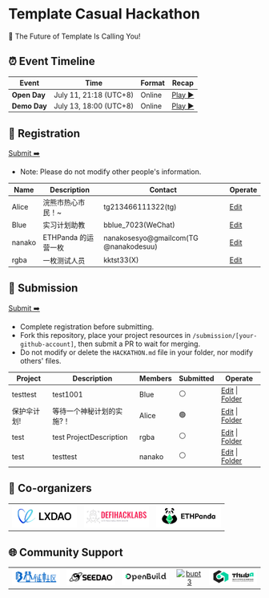 # Template Casual Hackathon

<!-- [English](/docs/README_EN-US.md) | [简体中文](/docs/README_ZH-CN.md) -->

🧬 The Future of Template Is Calling You!


## ⏰ Event Timeline

| Event           | Time                  | Format    | Recap                |
| --------------- | --------------------- | --------- | ------------------------------ |
| **Open Day**  | July 11, 21:18 (UTC+8) | Online | [Play ▶️](https://example.com/) |
| **Demo Day** | July 13, 18:00 (UTC+8) | Online |   [Play ▶️](https://example.com/)  |


## 📝 Registration

[Submit ➡️](https://github.com/CasualHackathon/Template/issues/new?title=Registration&body=Name%5B%E5%A7%93%E5%90%8D%5D:%0A%0ABrief%20personal%20introduction%20including%20skills%20and%20experience%EF%BC%88%E7%AE%80%E7%9F%AD%E4%BB%8B%E7%BB%8D%E4%B8%AA%E4%BA%BA%E6%8A%80%E8%83%BD%E4%B8%8E%E7%BB%8F%E9%AA%8C%EF%BC%89%0ADescription%5B%E4%B8%AA%E4%BA%BA%E4%BB%8B%E7%BB%8D%5D:%0A%0ATelegram%20%7C%20WeChat%20%7C%20Discord%20%7C%20Email%20%7C%20X(Twitter)%20%7C%20GitHub%0AContactMethod%5B%E8%81%94%E7%B3%BB%E6%96%B9%E5%BC%8F%5D:%0A%0Ae.g.,%20@username,%20email@example.com%0AContact%5B%E8%81%94%E7%B3%BB%E8%B4%A6%E5%8F%B7%5D:)

- Note: Please do not modify other people's information.

<!-- Registration star -->
| Name | Description | Contact | Operate |
| ---- | ----------- | ------- | ------- |
| Alice | 浣熊市热心市民！~ | tg213466111322(tg) | [Edit](https://github.com/CasualHackathon/Template/issues/new?title=Registration%20-%20Alice&body=Name%5B%E5%A7%93%E5%90%8D%5D%3A%20Alice%0ADescription%5B%E4%B8%AA%E4%BA%BA%E4%BB%8B%E7%BB%8D%5D%3A%20%E6%B5%A3%E7%86%8A%E5%B8%82%E7%83%AD%E5%BF%83%E5%B8%82%E6%B0%91%EF%BC%81~%0AContactMethod%5B%E8%81%94%E7%B3%BB%E6%96%B9%E5%BC%8F%5D%3A%20tg%0AContact%5B%E8%81%94%E7%B3%BB%E8%B4%A6%E5%8F%B7%5D%3A%20tg213466111322) |
| Blue | 实习计划助教 | bblue_7023(WeChat) | [Edit](https://github.com/CasualHackathon/Template/issues/new?title=Registration%20-%20Blue&body=Name%5B%E5%A7%93%E5%90%8D%5D%3A%20Blue%0ADescription%5B%E4%B8%AA%E4%BA%BA%E4%BB%8B%E7%BB%8D%5D%3A%20%E5%AE%9E%E4%B9%A0%E8%AE%A1%E5%88%92%E5%8A%A9%E6%95%99%0AContactMethod%5B%E8%81%94%E7%B3%BB%E6%96%B9%E5%BC%8F%5D%3A%20WeChat%0AContact%5B%E8%81%94%E7%B3%BB%E8%B4%A6%E5%8F%B7%5D%3A%20bblue_7023) |
| nanako | ETHPanda 的运营一枚 | nanakosesyo@gmailcom(TG @nanakodesuu) | [Edit](https://github.com/CasualHackathon/Template/issues/new?title=Registration%20-%20nanako&body=Name%5B%E5%A7%93%E5%90%8D%5D%3A%20nanako%0ADescription%5B%E4%B8%AA%E4%BA%BA%E4%BB%8B%E7%BB%8D%5D%3A%20ETHPanda%20%E7%9A%84%E8%BF%90%E8%90%A5%E4%B8%80%E6%9E%9A%0AContactMethod%5B%E8%81%94%E7%B3%BB%E6%96%B9%E5%BC%8F%5D%3A%20TG%20%40nanakodesuu%0AContact%5B%E8%81%94%E7%B3%BB%E8%B4%A6%E5%8F%B7%5D%3A%20nanakosesyo%40gmailcom) |
| rgba | 一枚测试人员 | kktst33(X) | [Edit](https://github.com/CasualHackathon/Template/issues/new?title=Registration%20-%20rgba&body=Name%5B%E5%A7%93%E5%90%8D%5D%3A%20rgba%0ADescription%5B%E4%B8%AA%E4%BA%BA%E4%BB%8B%E7%BB%8D%5D%3A%20%E4%B8%80%E6%9E%9A%E6%B5%8B%E8%AF%95%E4%BA%BA%E5%91%98%0AContactMethod%5B%E8%81%94%E7%B3%BB%E6%96%B9%E5%BC%8F%5D%3A%20X%0AContact%5B%E8%81%94%E7%B3%BB%E8%B4%A6%E5%8F%B7%5D%3A%20kktst33) |

<!-- Registration end -->


## 🎯 Submission

[Submit ➡️](https://github.com/CasualHackathon/Template/issues/new?title=Submission&body=ProjectName%5B%E9%A1%B9%E7%9B%AE%E5%90%8D%E7%A7%B0%5D:%0A%0ABrief%20description%20about%20your%20project%20in%20one%20sentence%EF%BC%88%E7%AE%80%E8%A6%81%E6%8F%8F%E8%BF%B0%E6%82%A8%E7%9A%84%E9%A1%B9%E7%9B%AE%EF%BC%89%0AProjectDescription%5B%E9%A1%B9%E7%9B%AE%E6%8F%8F%E8%BF%B0%5D:%0A%0A%20Your%20wallet%20address%20or%20ENS%20domain%20on%20Ethereum%20mainnet%EF%BC%88%E6%82%A8%E5%9C%A8%E4%BB%A5%E5%A4%AA%E5%9D%8A%E4%B8%BB%E7%BD%91%E4%B8%8A%E7%9A%84%E9%92%B1%E5%8C%85%E5%9C%B0%E5%9D%80%E6%88%96%20ENS%20%E5%9F%9F%E5%90%8D%EF%BC%89%0AWalletAddress%5B%E9%92%B1%E5%8C%85%E5%9C%B0%E5%9D%80%5D:) 

- Complete registration before submitting.
- Fork this repository, place your project resources in `/submission/[your-github-account]`, then submit a PR to wait for merging.
- Do not modify or delete the `HACKATHON.md` file in your folder, nor modify others' files.

<!-- Submission start -->
| Project | Description | Members | Submitted | Operate |
| ----------- | ----------------- | -------------- | ------ | -------- |
| testtest | test1001 | Blue | ⚪ | [Edit](https://github.com/CasualHackathon/Template/issues/new?title=Submission%20-%20testtest&body=ProjectName%5B%E9%A1%B9%E7%9B%AE%E5%90%8D%E7%A7%B0%5D%3Atesttest%0AProjectDescription%5B%E9%A1%B9%E7%9B%AE%E6%8F%8F%E8%BF%B0%5D%3Atest1001%0AProjectMembers%5B%E9%A1%B9%E7%9B%AE%E6%88%90%E5%91%98%5D%3ABlue%0AWalletAddress%5B%E9%92%B1%E5%8C%85%E5%9C%B0%E5%9D%80%5D%3A0x4c9786aa08162ffc838913683eb8fe0acfcb3a2c) &#124; [Folder](https://github.com/CasualHackathon/Template/tree/main/submission/B1u-e) |
| 保护伞计划! | 等待一个神秘计划的实施?！ | Alice | 🟢 | [Edit](https://github.com/CasualHackathon/Template/issues/new?title=Submission%20-%20%E4%BF%9D%E6%8A%A4%E4%BC%9E%E8%AE%A1%E5%88%92!&body=ProjectName%5B%E9%A1%B9%E7%9B%AE%E5%90%8D%E7%A7%B0%5D%3A%E4%BF%9D%E6%8A%A4%E4%BC%9E%E8%AE%A1%E5%88%92!%0AProjectDescription%5B%E9%A1%B9%E7%9B%AE%E6%8F%8F%E8%BF%B0%5D%3A%E7%AD%89%E5%BE%85%E4%B8%80%E4%B8%AA%E7%A5%9E%E7%A7%98%E8%AE%A1%E5%88%92%E7%9A%84%E5%AE%9E%E6%96%BD%3F%EF%BC%81%0AProjectMembers%5B%E9%A1%B9%E7%9B%AE%E6%88%90%E5%91%98%5D%3AAlice%0AWalletAddress%5B%E9%92%B1%E5%8C%85%E5%9C%B0%E5%9D%80%5D%3A0x3234234234234) &#124; [Folder](https://github.com/CasualHackathon/Template/tree/main/submission/BiscuitCoder) |
| test | test ProjectDescription | rgba | ⚪ | [Edit](https://github.com/CasualHackathon/Template/issues/new?title=Submission%20-%20test&body=ProjectName%5B%E9%A1%B9%E7%9B%AE%E5%90%8D%E7%A7%B0%5D%3Atest%0AProjectDescription%5B%E9%A1%B9%E7%9B%AE%E6%8F%8F%E8%BF%B0%5D%3Atest%20ProjectDescription%0AProjectMembers%5B%E9%A1%B9%E7%9B%AE%E6%88%90%E5%91%98%5D%3Argba%0AWalletAddress%5B%E9%92%B1%E5%8C%85%E5%9C%B0%E5%9D%80%5D%3A0xxxxxxxx) &#124; [Folder](https://github.com/CasualHackathon/Template/tree/main/submission/kk-rgba) |
| test | testtest | nanako | ⚪ | [Edit](https://github.com/CasualHackathon/Template/issues/new?title=Submission%20-%20test&body=ProjectName%5B%E9%A1%B9%E7%9B%AE%E5%90%8D%E7%A7%B0%5D%3Atest%0AProjectDescription%5B%E9%A1%B9%E7%9B%AE%E6%8F%8F%E8%BF%B0%5D%3Atesttest%0AProjectMembers%5B%E9%A1%B9%E7%9B%AE%E6%88%90%E5%91%98%5D%3Ananako%0AWalletAddress%5B%E9%92%B1%E5%8C%85%E5%9C%B0%E5%9D%80%5D%3A0xd402004137e362283b4e4ab93982812395fb1f05) &#124; [Folder](https://github.com/CasualHackathon/Template/tree/main/submission/nanakodesuu) |

<!-- Submission end -->


## 🤝 Co-organizers


<table>
    <tr>
        <td  align="center" valign="middle">
            <a href="https://lxdao.io/" target="_blank">
                <img src="./materials/images/LXDAO.png" alt="LXDAO" width="130" />
            </a>
        </td>
         <td align="center" valign="middle">
            <a href="https://defihacklabs.io/" target="_blank">
                <img src="./materials/images/defihacklabs.png" alt="defihacklabs" width="130" />
            </a>
        </td>
        <td  align="center" valign="middle">
            <a href="https://ethpanda.org/" target="_blank">
                <img src="./materials/images/ETHPanda.png" alt="ETHPanda" width="130" />
            </a>
        </td>
    </tr>
</table>

## 🌐 Community Support

<table>
    <tr>
        <td align="center" valign="middle">
            <a href="https://learnblockchain.cn/" target="_blank">
                <img src="./materials/images/learnblockchain.png" alt="learnblockchain" width="130" />
            </a>
        </td>
        <td align="center" valign="middle">
            <a href="https://seedao.xyz/" target="_blank">
                <img src="./materials/images/SEEDDAO.png" alt="SEEDDAO" width="130" />
            </a>
        </td>
        <td align="center" valign="middle">
            <a href="https://openbuild.xyz/" target="_blank">
                <img src="./materials/images/OpenBuild.png" alt="OpenBuild" width="130" />
            </a>
        </td>
        <td align="center" valign="middle">
            <a href="https://x.com/BUPT3DAO" target="_blank">
                <img src="./materials/images/imagesbupt3.png" alt="bupt3" width="130" />
            </a>
        </td>
        <td align="center" valign="middle">
            <a href="https://x.com/THUBA_DAO/" target="_blank">
                <img src="./materials/images/thuba.png" alt="THUBA_DAO" width="130" />
            </a>
        </td>
    </tr>
</table>